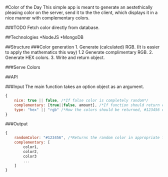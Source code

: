 #Color of the Day
This simple app is meant to generate an aestethically pleasing color on the server, send it to the the client, which displays it in a nice manner with complementary colors.

###TODO
Fetch color directly from database.

##Technologies
*NodeJS
*MongoDB


##Structure
###Color generation
	1. Generate (calculated) RGB. (It is easier to apply the mathematics this way)
	1.2 Generate complimentary RGB.
	2. Generate HEX colors.
	3. Write and return object.

###Serve Colors

##API

###Input
The main function takes an option object as an argument.
```javascript
{
	nice: true || false, /*If false color is completely random*/
	complementary: [true||false, amount], /*If function should return complementary colors and how many*/
	type: "hex" || "rgb" /*How the colors should be returned, #123456 or rgb(122, 220, 79)*/
}
```

###Output
```javascript
{
	randomColor: "#123456", /*Returns the random color in appropriate format*/
	complementary: [
		color1,
		color2,
		color3
		...
	]
}

```